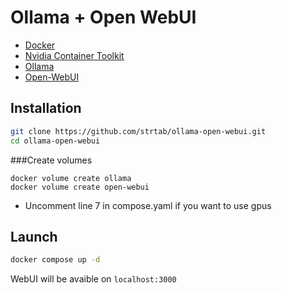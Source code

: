 # Ollama + Open WebUI

- [Docker](https://www.docker.com/)
- [Nvidia Container Toolkit](https://docs.nvidia.com/datacenter/cloud-native/container-toolkit/latest/install-guide.html) 
- [Ollama](https://hub.docker.com/r/ollama/ollama)
- [Open-WebUI](https://github.com/open-webui/open-webui)

## Installation
```bash
git clone https://github.com/strtab/ollama-open-webui.git
cd ollama-open-webui
```
###Create volumes
```
docker volume create ollama
docker volume create open-webui
```
- Uncomment line 7 in compose.yaml if you want to use gpus
## Launch
```bash
docker compose up -d
```
WebUI will be avaible on `localhost:3000`
